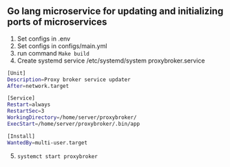 ## Go lang microservice for updating and initializing ports of microservices

1. Set configs in .env 
2. Set configs in configs/main.yml
3. run command ```Make build```
4. Create systemd service /etc/systemd/system proxybroker.service
```bash
[Unit]
Description=Proxy broker service updater
After=network.target

[Service]
Restart=always
RestartSec=3
WorkingDirectory=/home/server/proxybroker/
ExecStart=/home/server/proxybroker/.bin/app

[Install]
WantedBy=multi-user.target
```
5. ```systemct start proxybroker```